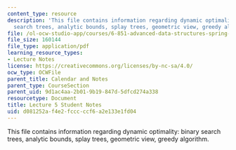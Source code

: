 ```yaml
---
content_type: resource
description: 'This file contains information regarding dynamic optimality: binary
  search trees, analytic bounds, splay trees, geometric view, greedy algorithm.'
file: /ol-ocw-studio-app/courses/6-851-advanced-data-structures-spring-2012/d081252af4e2fcccccf6a2e133e1fd04_MIT6_851S12_L5.pdf
file_size: 160144
file_type: application/pdf
learning_resource_types:
- Lecture Notes
license: https://creativecommons.org/licenses/by-nc-sa/4.0/
ocw_type: OCWFile
parent_title: Calendar and Notes
parent_type: CourseSection
parent_uid: 9d1ac4aa-2b01-9b19-847d-5dfcd274a338
resourcetype: Document
title: Lecture 5 Student Notes
uid: d081252a-f4e2-fccc-ccf6-a2e133e1fd04
---
```

This file contains information regarding dynamic optimality: binary search trees, analytic bounds, splay trees, geometric view, greedy algorithm.
